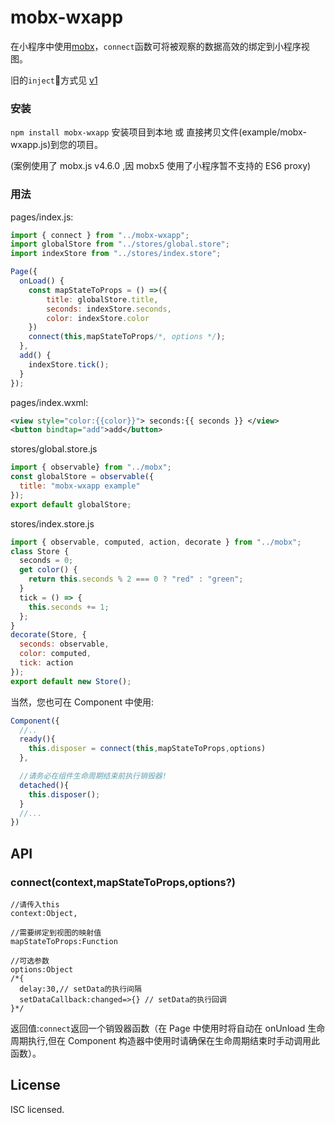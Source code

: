 # mobx-wxapp

在小程序中使用[mobx](https://github.com/mobxjs/mobx)，`connect`函数可将被观察的数据高效的绑定到小程序视图。

旧的`inject`方式见 [v1](https://github.com/b5156/mobx-wxapp)

### 安装

`npm install mobx-wxapp` 安装项目到本地 或 直接拷贝文件(example/mobx-wxapp.js)到您的项目。

(案例使用了 mobx.js v4.6.0 ,因 mobx5 使用了小程序暂不支持的 ES6 proxy)

### 用法

pages/index.js:

```JavaScript
import { connect } from "../mobx-wxapp";
import globalStore from "../stores/global.store";
import indexStore from "../stores/index.store";

Page({
  onLoad() {
    const mapStateToProps = () =>({
        title: globalStore.title,
        seconds: indexStore.seconds,
        color: indexStore.color
    })
    connect(this,mapStateToProps/*, options */);
  },
  add() {
    indexStore.tick();
  }
});
```
pages/index.wxml:

```xml
<view style="color:{{color}}"> seconds:{{ seconds }} </view>
<button bindtap="add">add</button>
```
stores/global.store.js

```JavaScript
import { observable} from "../mobx";
const globalStore = observable({
  title: "mobx-wxapp example"
});
export default globalStore;
```

stores/index.store.js

```JavaScript
import { observable, computed, action, decorate } from "../mobx";
class Store {
  seconds = 0;
  get color() {
    return this.seconds % 2 === 0 ? "red" : "green";
  }
  tick = () => {
    this.seconds += 1;
  };
}
decorate(Store, {
  seconds: observable,
  color: computed,
  tick: action
});
export default new Store();
```



当然，您也可在 Component 中使用:

```JavaScript
Component({
  //..
  ready(){
    this.disposer = connect(this,mapStateToProps,options)
  },

  //请务必在组件生命周期结束前执行销毁器!
  detached(){
    this.disposer();
  }
  //...
})
```

## API

### connect(context,mapStateToProps,options?)
```
//请传入this
context:Object,

//需要绑定到视图的映射值
mapStateToProps:Function 

//可选参数
options:Object
/*{
  delay:30,// setData的执行间隔
  setDataCallback:changed=>{} // setData的执行回调
}*/
```
返回值:`connect`返回一个销毁器函数（在 Page 中使用时将自动在 onUnload 生命周期执行,但在 Component 构造器中使用时请确保在生命周期结束时手动调用此函数）。

## License

ISC licensed.
